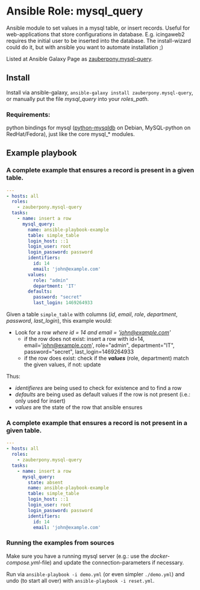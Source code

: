 Ansible Role: mysql_query
===================

Ansible module to set values in a mysql table, or insert records. Useful for web-applications that store configurations in database. E.g. icingaweb2 requires the initial user to be inserted into the database. The install-wizard could do it, but with ansible you want to automate installation ;)

Listed at Ansible Galaxy Page as [zauberpony.mysql-query](https://galaxy.ansible.com/zauberpony/mysql-query/).

Install
-------

Install via ansible-galaxy, `ansible-galaxy install zauberpony.mysql-query`, or manually put the file *mysql_query* into your *roles_path*.

### Requirements:

python bindings for mysql ([python-mysqldb](https://packages.debian.org/jessie/python-mysqldb) on Debian, MySQL-python on RedHat/Fedora), just like the core mysql_* modules.


Example playbook
----------------

### A complete example that ensures a record is present in a given table.

```yaml
---
- hosts: all
  roles:
    - zauberpony.mysql-query
  tasks:
    - name: insert a row
      mysql_query:
        name: ansible-playbook-example
        table: simple_table
        login_host: ::1
        login_user: root
        login_password: password
        identifiers:
          id: 14
          email: 'john@example.com'
        values:
          role: "admin"
          department: 'IT'
        defaults:
          password: "secret"
          last_login: 1469264933
```

Given a table `simple_table` with columns (*id*, *email*, *role*, *department*, *password*, *last_login*), this example would:
- Look for a row *where id = 14 and email = 'john@example.com'*
  - if the row does not exist: insert a row with id=14, email='john@example.com', role="admin", department="IT", password="secret", last_login=1469264933
  - if the row does exist: check if the ***values*** (role, department) match the given values, if not: update

Thus:
- *identifieres* are being used to check for existence and to find a row
- *defaults* are being used as default values if the row is not present (i.e.: only used for insert)
- *values* are the state of the row that ansible ensures

### A complete example that ensures a record is not present in a given table.

```yaml
---
- hosts: all
  roles:
    - zauberpony.mysql-query
  tasks:
    - name: insert a row
      mysql_query:
        state: absent
        name: ansible-playbook-example
        table: simple_table
        login_host: ::1
        login_user: root
        login_password: password
        identifiers:
          id: 14
          email: 'john@example.com'
```

### Running the examples from sources

Make sure you have a running mysql server (e.g.: use the *docker-compose.yml*-file) and update the connection-parameters if necessary.

Run via `ansible-playbook -i demo.yml` (or even simpler `./demo.yml`) and undo (to start all over) with `ansible-playbook -i reset.yml`.
